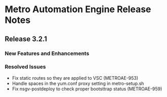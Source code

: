 # Metro Automation Engine Release Notes
## Release 3.2.1
### New Features and Enhancements
### Resolved Issues
* Fix static routes so they are applied to VSC (METROAE-953)
* Handle spaces in the yum.conf proxy setting in metro-setup.sh
* Fix nsgv-postdeploy to check proper bootsttrap status (METROAE-959)
